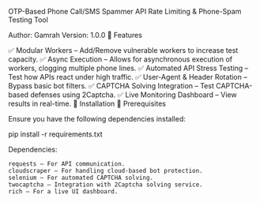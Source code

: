 OTP-Based Phone Call/SMS Spammer
API Rate Limiting & Phone-Spam Testing Tool

Author: Gamrah
Version: 1.0.0
🔹 Features

✅ Modular Workers – Add/Remove vulnerable workers to increase test capacity.
✅ Async Execution – Allows for asynchronous execution of workers, clogging multiple phone lines.
✅ Automated API Stress Testing – Test how APIs react under high traffic.
✅ User-Agent & Header Rotation – Bypass basic bot filters.
✅ CAPTCHA Solving Integration – Test CAPTCHA-based defenses using 2Captcha.
✅ Live Monitoring Dashboard – View results in real-time.
🔹 Installation
📌 Prerequisites

Ensure you have the following dependencies installed:

pip install -r requirements.txt

Dependencies:

    requests – For API communication.
    cloudscraper – For handling cloud-based bot protection.
    selenium – For automated CAPTCHA solving.
    twocaptcha – Integration with 2Captcha solving service.
    rich – For a live UI dashboard.

